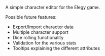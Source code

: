 A simple character editor for the Elegy game.


Possible future features:
- Export/Import character data
- Multiple character support
- Dice rolling functionality
- Validation for the various stats
- Tooltips explaining the different attributes
